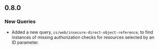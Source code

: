 ## 0.8.0

### New Queries

* Added a new query, `cs/web/insecure-direct-object-reference`, to find instances of missing authorization checks for resources selected by an ID parameter.
